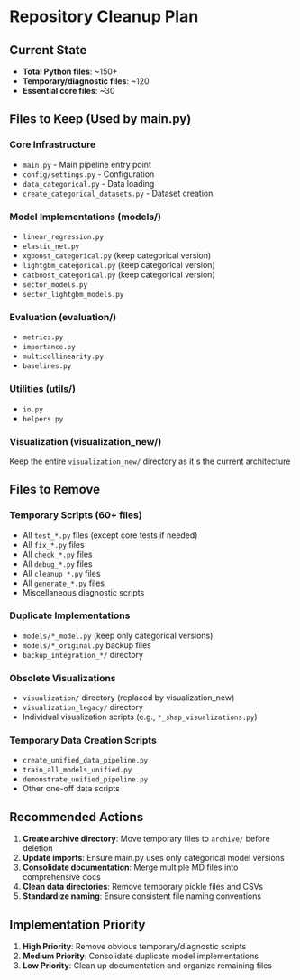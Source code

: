 # Repository Cleanup Plan

## Current State
- **Total Python files**: ~150+
- **Temporary/diagnostic files**: ~120
- **Essential core files**: ~30

## Files to Keep (Used by main.py)

### Core Infrastructure
- `main.py` - Main pipeline entry point
- `config/settings.py` - Configuration
- `data_categorical.py` - Data loading
- `create_categorical_datasets.py` - Dataset creation

### Model Implementations (models/)
- `linear_regression.py`
- `elastic_net.py`
- `xgboost_categorical.py` (keep categorical version)
- `lightgbm_categorical.py` (keep categorical version)
- `catboost_categorical.py` (keep categorical version)
- `sector_models.py`
- `sector_lightgbm_models.py`

### Evaluation (evaluation/)
- `metrics.py`
- `importance.py`
- `multicollinearity.py`
- `baselines.py`

### Utilities (utils/)
- `io.py`
- `helpers.py`

### Visualization (visualization_new/)
Keep the entire `visualization_new/` directory as it's the current architecture

## Files to Remove

### Temporary Scripts (60+ files)
- All `test_*.py` files (except core tests if needed)
- All `fix_*.py` files
- All `check_*.py` files
- All `debug_*.py` files
- All `cleanup_*.py` files
- All `generate_*.py` files
- Miscellaneous diagnostic scripts

### Duplicate Implementations
- `models/*_model.py` (keep only categorical versions)
- `models/*_original.py` backup files
- `backup_integration_*/` directory

### Obsolete Visualizations
- `visualization/` directory (replaced by visualization_new)
- `visualization_legacy/` directory
- Individual visualization scripts (e.g., `*_shap_visualizations.py`)

### Temporary Data Creation Scripts
- `create_unified_data_pipeline.py`
- `train_all_models_unified.py`
- `demonstrate_unified_pipeline.py`
- Other one-off data scripts

## Recommended Actions

1. **Create archive directory**: Move temporary files to `archive/` before deletion
2. **Update imports**: Ensure main.py uses only categorical model versions
3. **Consolidate documentation**: Merge multiple MD files into comprehensive docs
4. **Clean data directories**: Remove temporary pickle files and CSVs
5. **Standardize naming**: Ensure consistent file naming conventions

## Implementation Priority

1. **High Priority**: Remove obvious temporary/diagnostic scripts
2. **Medium Priority**: Consolidate duplicate model implementations
3. **Low Priority**: Clean up documentation and organize remaining files